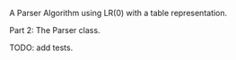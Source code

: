 A Parser Algorithm using LR(0) with a table representation.

Part 2: The Parser class.

TODO: add tests.
